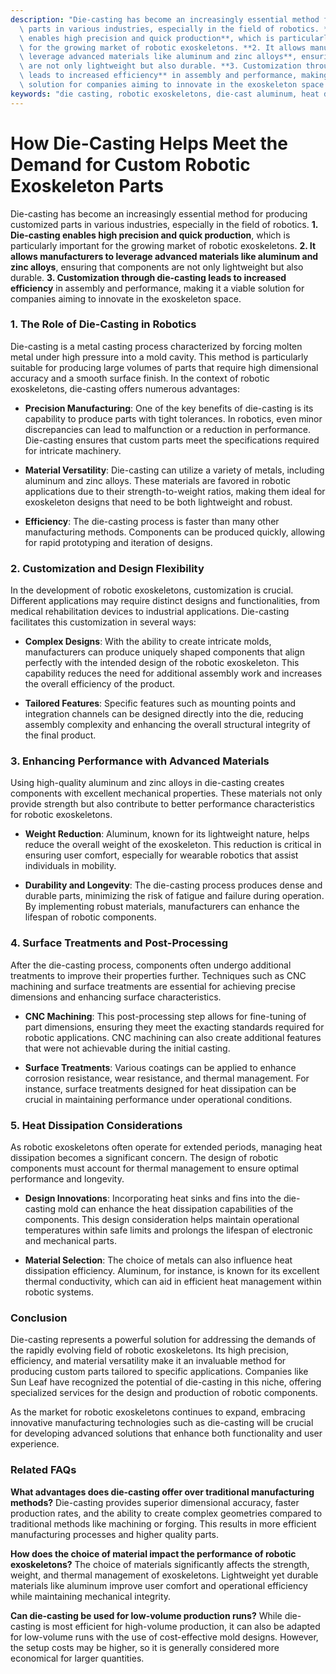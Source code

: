```yaml
---
description: "Die-casting has become an increasingly essential method for producing customized\
  \ parts in various industries, especially in the field of robotics. **1. Die-casting\
  \ enables high precision and quick production**, which is particularly important\
  \ for the growing market of robotic exoskeletons. **2. It allows manufacturers to\
  \ leverage advanced materials like aluminum and zinc alloys**, ensuring that components\
  \ are not only lightweight but also durable. **3. Customization through die-casting\
  \ leads to increased efficiency** in assembly and performance, making it a viable\
  \ solution for companies aiming to innovate in the exoskeleton space. "
keywords: "die casting, robotic exoskeletons, die-cast aluminum, heat dissipation efficiency"
---
```

# How Die-Casting Helps Meet the Demand for Custom Robotic Exoskeleton Parts

Die-casting has become an increasingly essential method for producing customized parts in various industries, especially in the field of robotics. **1. Die-casting enables high precision and quick production**, which is particularly important for the growing market of robotic exoskeletons. **2. It allows manufacturers to leverage advanced materials like aluminum and zinc alloys**, ensuring that components are not only lightweight but also durable. **3. Customization through die-casting leads to increased efficiency** in assembly and performance, making it a viable solution for companies aiming to innovate in the exoskeleton space. 

### 1. The Role of Die-Casting in Robotics

Die-casting is a metal casting process characterized by forcing molten metal under high pressure into a mold cavity. This method is particularly suitable for producing large volumes of parts that require high dimensional accuracy and a smooth surface finish. In the context of robotic exoskeletons, die-casting offers numerous advantages:

- **Precision Manufacturing**: One of the key benefits of die-casting is its capability to produce parts with tight tolerances. In robotics, even minor discrepancies can lead to malfunction or a reduction in performance. Die-casting ensures that custom parts meet the specifications required for intricate machinery.
  
- **Material Versatility**: Die-casting can utilize a variety of metals, including aluminum and zinc alloys. These materials are favored in robotic applications due to their strength-to-weight ratios, making them ideal for exoskeleton designs that need to be both lightweight and robust.

- **Efficiency**: The die-casting process is faster than many other manufacturing methods. Components can be produced quickly, allowing for rapid prototyping and iteration of designs.

### 2. Customization and Design Flexibility

In the development of robotic exoskeletons, customization is crucial. Different applications may require distinct designs and functionalities, from medical rehabilitation devices to industrial applications. Die-casting facilitates this customization in several ways:

- **Complex Designs**: With the ability to create intricate molds, manufacturers can produce uniquely shaped components that align perfectly with the intended design of the robotic exoskeleton. This capability reduces the need for additional assembly work and increases the overall efficiency of the product.

- **Tailored Features**: Specific features such as mounting points and integration channels can be designed directly into the die, reducing assembly complexity and enhancing the overall structural integrity of the final product.

### 3. Enhancing Performance with Advanced Materials

Using high-quality aluminum and zinc alloys in die-casting creates components with excellent mechanical properties. These materials not only provide strength but also contribute to better performance characteristics for robotic exoskeletons.

- **Weight Reduction**: Aluminum, known for its lightweight nature, helps reduce the overall weight of the exoskeleton. This reduction is critical in ensuring user comfort, especially for wearable robotics that assist individuals in mobility.

- **Durability and Longevity**: The die-casting process produces dense and durable parts, minimizing the risk of fatigue and failure during operation. By implementing robust materials, manufacturers can enhance the lifespan of robotic components.

### 4. Surface Treatments and Post-Processing

After the die-casting process, components often undergo additional treatments to improve their properties further. Techniques such as CNC machining and surface treatments are essential for achieving precise dimensions and enhancing surface characteristics.

- **CNC Machining**: This post-processing step allows for fine-tuning of part dimensions, ensuring they meet the exacting standards required for robotic applications. CNC machining can also create additional features that were not achievable during the initial casting.

- **Surface Treatments**: Various coatings can be applied to enhance corrosion resistance, wear resistance, and thermal management. For instance, surface treatments designed for heat dissipation can be crucial in maintaining performance under operational conditions.

### 5. Heat Dissipation Considerations

As robotic exoskeletons often operate for extended periods, managing heat dissipation becomes a significant concern. The design of robotic components must account for thermal management to ensure optimal performance and longevity.

- **Design Innovations**: Incorporating heat sinks and fins into the die-casting mold can enhance the heat dissipation capabilities of the components. This design consideration helps maintain operational temperatures within safe limits and prolongs the lifespan of electronic and mechanical parts.

- **Material Selection**: The choice of metals can also influence heat dissipation efficiency. Aluminum, for instance, is known for its excellent thermal conductivity, which can aid in efficient heat management within robotic systems.

### Conclusion

Die-casting represents a powerful solution for addressing the demands of the rapidly evolving field of robotic exoskeletons. Its high precision, efficiency, and material versatility make it an invaluable method for producing custom parts tailored to specific applications. Companies like Sun Leaf have recognized the potential of die-casting in this niche, offering specialized services for the design and production of robotic components.

As the market for robotic exoskeletons continues to expand, embracing innovative manufacturing technologies such as die-casting will be crucial for developing advanced solutions that enhance both functionality and user experience.

### Related FAQs

**What advantages does die-casting offer over traditional manufacturing methods?**
Die-casting provides superior dimensional accuracy, faster production rates, and the ability to create complex geometries compared to traditional methods like machining or forging. This results in more efficient manufacturing processes and higher quality parts.

**How does the choice of material impact the performance of robotic exoskeletons?**
The choice of materials significantly affects the strength, weight, and thermal management of exoskeletons. Lightweight yet durable materials like aluminum improve user comfort and operational efficiency while maintaining mechanical integrity.

**Can die-casting be used for low-volume production runs?**
While die-casting is most efficient for high-volume production, it can also be adapted for low-volume runs with the use of cost-effective mold designs. However, the setup costs may be higher, so it is generally considered more economical for larger quantities.
